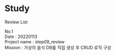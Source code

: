 # Study
Review List


No.1  
Date : 20220113  
Project name : step09_review  
Mission : 가상의 음식 DB를 직접 생성 후 CRUD 로직 구성  


